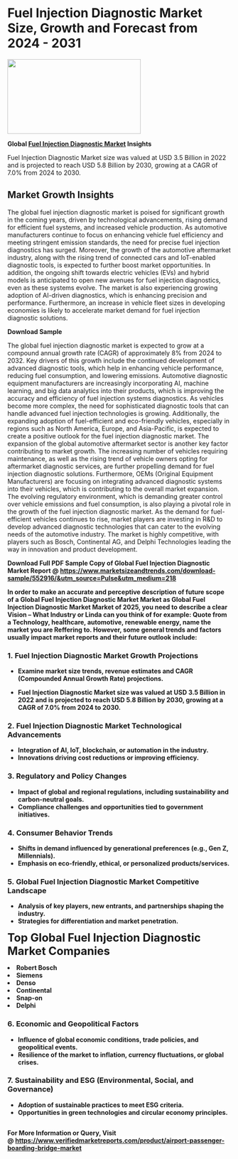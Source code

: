 <H1>Fuel Injection Diagnostic Market Size, Growth and Forecast from 2024 - 2031</H1><img class="aligncenter size-medium wp-image-584254" src="https://thirdeyenews.in/wp-content/uploads/2024/09/Global-Market-Research-300x168.jpeg" alt="" width="300" height="168" /><p><strong>Global&nbsp;<a href="https://www.marketsizeandtrends.com/download-sample/552916/&amp;utm_source=Pulse&amp;utm_medium=218">Fuel Injection Diagnostic Market</a> Insights</strong></p><p>Fuel Injection Diagnostic Market size was valued at USD 3.5 Billion in 2022 and is projected to reach USD 5.8 Billion by 2030, growing at a CAGR of 7.0% from 2024 to 2030.</p><p><h2>Market Growth Insights</h2> <p>The global fuel injection diagnostic market is poised for significant growth in the coming years, driven by technological advancements, rising demand for efficient fuel systems, and increased vehicle production. As automotive manufacturers continue to focus on enhancing vehicle fuel efficiency and meeting stringent emission standards, the need for precise fuel injection diagnostics has surged. Moreover, the growth of the automotive aftermarket industry, along with the rising trend of connected cars and IoT-enabled diagnostic tools, is expected to further boost market opportunities. In addition, the ongoing shift towards electric vehicles (EVs) and hybrid models is anticipated to open new avenues for fuel injection diagnostics, even as these systems evolve. The market is also experiencing growing adoption of AI-driven diagnostics, which is enhancing precision and performance. Furthermore, an increase in vehicle fleet sizes in developing economies is likely to accelerate market demand for fuel injection diagnostic solutions.</p> <p><strong>Download Sample</strong></p> <p>The global fuel injection diagnostic market is expected to grow at a compound annual growth rate (CAGR) of approximately 8% from 2024 to 2032. Key drivers of this growth include the continued development of advanced diagnostic tools, which help in enhancing vehicle performance, reducing fuel consumption, and lowering emissions. Automotive diagnostic equipment manufacturers are increasingly incorporating AI, machine learning, and big data analytics into their products, which is improving the accuracy and efficiency of fuel injection systems diagnostics. As vehicles become more complex, the need for sophisticated diagnostic tools that can handle advanced fuel injection technologies is growing. Additionally, the expanding adoption of fuel-efficient and eco-friendly vehicles, especially in regions such as North America, Europe, and Asia-Pacific, is expected to create a positive outlook for the fuel injection diagnostic market. The expansion of the global automotive aftermarket sector is another key factor contributing to market growth. The increasing number of vehicles requiring maintenance, as well as the rising trend of vehicle owners opting for aftermarket diagnostic services, are further propelling demand for fuel injection diagnostic solutions. Furthermore, OEMs (Original Equipment Manufacturers) are focusing on integrating advanced diagnostic systems into their vehicles, which is contributing to the overall market expansion. The evolving regulatory environment, which is demanding greater control over vehicle emissions and fuel consumption, is also playing a pivotal role in the growth of the fuel injection diagnostic market. As the demand for fuel-efficient vehicles continues to rise, market players are investing in R&D to develop advanced diagnostic technologies that can cater to the evolving needs of the automotive industry. The market is highly competitive, with players such as Bosch, Continental AG, and Delphi Technologies leading the way in innovation and product development. <p><strong></p><p><span class=""><strong>Download Full PDF Sample Copy of Global Fuel Injection Diagnostic Market Report</strong> @ <a href="https://www.marketsizeandtrends.com/download-sample/552916/&amp;utm_source=Pulse&amp;utm_medium=218" target="_blank">https://www.marketsizeandtrends.com/download-sample/552916/&amp;utm_source=Pulse&amp;utm_medium=218</a></span></p><p>In order to make an accurate and perceptive description of future scope of a Global&nbsp;Fuel Injection Diagnostic Market Market as Global&nbsp;Fuel Injection Diagnostic Market Market of 2025, you need to describe a clear Vision &ndash; What Industry or Linda can you think of for example: Quote from a Technology, healthcare, automotive, renewable energy, name the market you are Reffering to. However, some general trends and factors usually impact market reports and their future outlook include:</p><h3>1.&nbsp;<strong>Fuel Injection Diagnostic Market Growth Projections</strong></h3><ul><li>Examine market size trends, revenue estimates and CAGR (Compounded Annual Growth Rate) projections.</li><li><p>Fuel Injection Diagnostic Market size was valued at USD 3.5 Billion in 2022 and is projected to reach USD 5.8 Billion by 2030, growing at a CAGR of 7.0% from 2024 to 2030.</p></li></ul><h3>2.&nbsp;<strong>Fuel Injection Diagnostic Market Technological Advancements</strong></h3><ul><li>Integration of AI, IoT, blockchain, or automation in the industry.</li><li>Innovations driving cost reductions or improving efficiency.</li></ul><h3>3.&nbsp;<strong>Regulatory and Policy Changes</strong></h3><ul><li>Impact of global and regional regulations, including sustainability and carbon-neutral goals.</li><li>Compliance challenges and opportunities tied to government initiatives.</li></ul><h3>4.&nbsp;<strong>Consumer Behavior Trends</strong></h3><ul><li>Shifts in demand influenced by generational preferences (e.g., Gen Z, Millennials).</li><li>Emphasis on eco-friendly, ethical, or personalized products/services.</li></ul><h3>5.&nbsp;<strong>Global Fuel Injection Diagnostic Market Competitive Landscape</strong></h3><ul><li>Analysis of key players, new entrants, and partnerships shaping the industry.</li><li>Strategies for differentiation and market penetration.</li></ul><p data-pm-slice="1 1 []"><span style="color: inherit; font-family: inherit; font-size: 25px;">Top Global Fuel Injection Diagnostic Market Companies</span></p><div class="" data-test-id=""><p><li>Robert Bosch</li><li> Siemens</li><li> Denso</li><li> Continental</li><li> Snap-on</li><li> Delphi</li></p></div><h3>6.&nbsp;<strong>Economic and Geopolitical Factors</strong></h3><ul><li>Influence of global economic conditions, trade policies, and geopolitical events.</li><li>Resilience of the market to inflation, currency fluctuations, or global crises.</li></ul><h3>7.&nbsp;<strong>Sustainability and ESG (Environmental, Social, and Governance)</strong></h3><ul><li>Adoption of sustainable practices to meet ESG criteria.</li><li>Opportunities in green technologies and circular economy principles.</li></ul><h2><strong style="font-size: 14px;">For More Information or Query, Visit @&nbsp;</strong><a style="background-color: #ffffff; font-size: 14px;" href="https://www.marketsizeandtrends.com/report/fuel-injection-diagnostic-market/" target="_blank">https://www.verifiedmarketreports.com/product/airport-passenger-boarding-bridge-market</a></h2>
